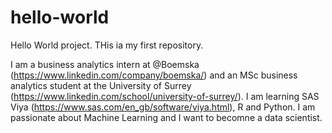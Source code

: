 # hello-world
Hello World project. THis ia my first repository.

I am a business analytics intern at @Boemska (https://www.linkedin.com/company/boemska/) and an MSc business analytics student at the University of Surrey (https://www.linkedin.com/school/university-of-surrey/). I am learning SAS Viya (https://www.sas.com/en_gb/software/viya.html), R and Python. I am passionate about Machine Learning and I want to becomne a data scientist. 

